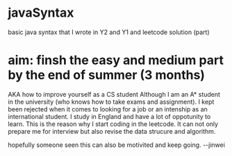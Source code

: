 # javaSyntax
basic java syntax that I wrote in Y2 and Y1 and leetcode solution (part)


# aim: finsh the easy and medium part by the end of summer (3 months)
AKA how to improve yourself as a CS student 
Although I am an A* student in the university (who knows how to take exams and assignment). I kept been rejected when it comes to looking for a job or an intenship as an international student. I study in England and have a lot of oppotunity to learn. This is the reason why I start coding in the leetcode. It can not only prepare me for interview but also revise the data strucure and algorithm. 

hopefully someone seen this can also be motivited and keep going.
--jinwei
